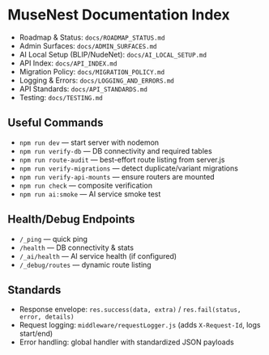 # MuseNest Documentation Index

- Roadmap & Status: `docs/ROADMAP_STATUS.md`
- Admin Surfaces: `docs/ADMIN_SURFACES.md`
- AI Local Setup (BLIP/NudeNet): `docs/AI_LOCAL_SETUP.md`
- API Index: `docs/API_INDEX.md`
- Migration Policy: `docs/MIGRATION_POLICY.md`
- Logging & Errors: `docs/LOGGING_AND_ERRORS.md`
- API Standards: `docs/API_STANDARDS.md`
- Testing: `docs/TESTING.md`

## Useful Commands
- `npm run dev` — start server with nodemon
- `npm run verify-db` — DB connectivity and required tables
- `npm run route-audit` — best-effort route listing from server.js
- `npm run verify-migrations` — detect duplicate/variant migrations
- `npm run verify-api-mounts` — ensure routers are mounted
- `npm run check` — composite verification
- `npm run ai:smoke` — AI service smoke test

## Health/Debug Endpoints
- `/_ping` — quick ping
- `/health` — DB connectivity & stats
- `/_ai/health` — AI service health (if configured)
- `/_debug/routes` — dynamic route listing

## Standards
- Response envelope: `res.success(data, extra)` / `res.fail(status, error, details)`
- Request logging: `middleware/requestLogger.js` (adds `X-Request-Id`, logs start/end)
- Error handling: global handler with standardized JSON payloads